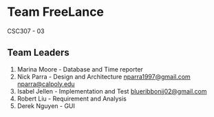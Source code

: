 # Team FreeLance
CSC307 - 03

## Team Leaders
1. Marina Moore - Database and Time reporter
2. Nick Parra - Design and Architecture nparra1997@gmail.com nparra@calpoly.edu
3. Isabel Jellen - Implementation and Test blueribbonij02@gmail.com
4. Robert Liu - Requirement and Analysis
5. Derek Nguyen - GUI




